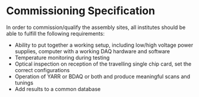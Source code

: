 Commissioning Specification
===========================

In order to commission/qualify the assembly sites, all institutes should be able to fulfill the following requirements:

- Ability to put together a working setup, including low/high voltage power supplies, computer with a working DAQ hardware and software
- Temperature monitoring during testing
- Optical inspection on reception of the travelling single chip card, set the correct configurations
- Operation of YARR or BDAQ or both and produce meaningful scans and tunings
- Add results to a common database
